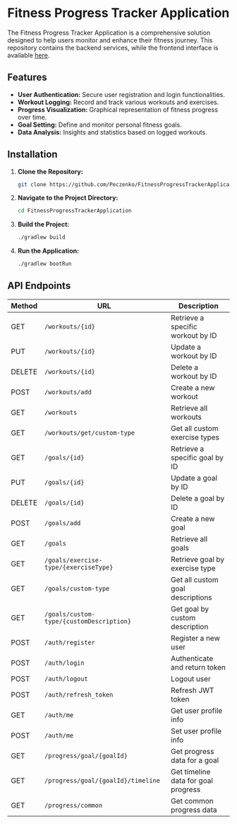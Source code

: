 # Fitness Progress Tracker Application

The Fitness Progress Tracker Application is a comprehensive solution designed to help users monitor and enhance their fitness journey. This repository contains the backend services, while the frontend interface is available [here](https://github.com/Peczenko/FitnessProgressFrontend).

## Features

- **User Authentication:** Secure user registration and login functionalities.
- **Workout Logging:** Record and track various workouts and exercises.
- **Progress Visualization:** Graphical representation of fitness progress over time.
- **Goal Setting:** Define and monitor personal fitness goals.
- **Data Analysis:** Insights and statistics based on logged workouts.

## Installation

1. **Clone the Repository:**
   ```bash
   git clone https://github.com/Peczenko/FitnessProgressTrackerApplication.git
   ```
2. **Navigate to the Project Directory:**
    ```bash
    cd FitnessProgressTrackerApplication
    ```
3. **Build the Project:**
    ```bash
    ./gradlew build
    ```
4. **Run the Application:**
    ```bash
    ./gradlew bootRun
    ```
## API Endpoints


| Method | URL                                       | Description                             |
|--------|-------------------------------------------|-----------------------------------------|
| GET    | `/workouts/{id}`                          | Retrieve a specific workout by ID       |
| PUT    | `/workouts/{id}`                          | Update a workout by ID                  |
| DELETE | `/workouts/{id}`                          | Delete a workout by ID                  |
| POST   | `/workouts/add`                           | Create a new workout                    |
| GET    | `/workouts`                               | Retrieve all workouts                   |
| GET    | `/workouts/get/custom-type`               | Get all custom exercise types           |
| GET    | `/goals/{id}`                             | Retrieve a specific goal by ID          |
| PUT    | `/goals/{id}`                             | Update a goal by ID                     |
| DELETE | `/goals/{id}`                             | Delete a goal by ID                     |
| POST   | `/goals/add`                              | Create a new goal                       |
| GET    | `/goals`                                  | Retrieve all goals                      |
| GET    | `/goals/exercise-type/{exerciseType}`     | Retrieve goal by exercise type          |
| GET    | `/goals/custom-type`                      | Get all custom goal descriptions        |
| GET    | `/goals/custom-type/{customDescription}`  | Get goal by custom description          |
| POST   | `/auth/register`                          | Register a new user                     |
| POST   | `/auth/login`                             | Authenticate and return token           |
| POST   | `/auth/logout`                            | Logout user                             |
| POST   | `/auth/refresh_token`                     | Refresh JWT token                       |
| GET    | `/auth/me`                                | Get user profile info                   |
| POST   | `/auth/me`                                | Set user profile info                   |
| GET    | `/progress/goal/{goalId}`                 | Get progress data for a goal            |
| GET    | `/progress/goal/{goalId}/timeline`        | Get timeline data for goal progress     |
| GET    | `/progress/common`                        | Get common progress data                |





